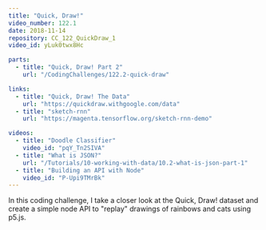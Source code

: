 ```yaml
---
title: "Quick, Draw!"
video_number: 122.1
date: 2018-11-14
repository: CC_122_QuickDraw_1
video_id: yLuk0twx8Hc

parts:
  - title: "Quick, Draw! Part 2"
    url: "/CodingChallenges/122.2-quick-draw"

links:
  - title: "Quick, Draw! The Data"
    url: "https://quickdraw.withgoogle.com/data"
  - title: "sketch-rnn"
    url: "https://magenta.tensorflow.org/sketch-rnn-demo"

videos:
  - title: "Doodle Classifier"
    video_id: "pqY_Tn2SIVA"
  - title: "What is JSON?"
    url: "/Tutorials/10-working-with-data/10.2-what-is-json-part-1"
  - title: "Building an API with Node"
    video_id: "P-Upi9TMrBk"
---
```


In this coding challenge, I take a closer look at the Quick, Draw! dataset and create a simple node API to "replay" drawings of rainbows and cats using p5.js.